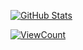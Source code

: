 <!---
DubiumEkb/DubiumEkb is a ✨ special ✨ repository because its `README.md` (this file) appears on your GitHub profile.
You can click the Preview link to take a look at your changes.
--->

[![GitHub Stats](https://github-readme-stats.vercel.app/api?username=DubiumEkb&show_icons=true&include_all_commits=true&count_private=true&theme=dracula&custom_title=DubiumEkb%27s%20GitHub%20Stats)](https://github.com/DubiumEkb)

[![ViewCount](https://views.whatilearened.today/views/github/DubiumEkb/DubiumEkb.svg?cache=remove)](#)
